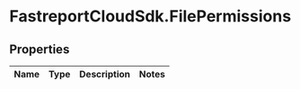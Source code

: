 # FastreportCloudSdk.FilePermissions

## Properties

Name | Type | Description | Notes
------------ | ------------- | ------------- | -------------


